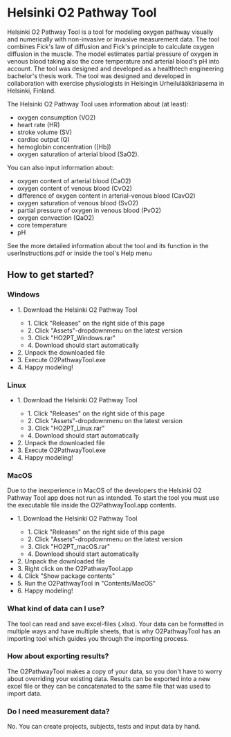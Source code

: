 # Helsinki O2 Pathway Tool

Helsinki O2 Pathway Tool is a tool for modeling oxygen pathway visually and numerically with non-invasive or invasive measurement data.
The tool combines Fick's law of diffusion and Fick's principle to calculate oxygen diffusion in the muscle. The model estimates
partial pressure of oxygen in venous blood taking also the core temperature and arterial blood's pH into account. The tool was 
designed and developed as a healthtech engineering bachelor's thesis work. The tool was designed and developed in collaboration 
with exercise physiologists in Helsingin Urheilulääkäriasema in Helsinki, Finland.

The Helsinki O2 Pathway Tool uses information about (at least): 
- oxygen consumption (VO2)
- heart rate (HR)
- stroke volume (SV)
- cardiac output (Q)
- hemoglobin concentration ([Hb])
- oxygen saturation of arterial blood (SaO2). 

You can also input information about:
- oxygen content of arterial blood (CaO2)
- oxygen content of venous blood (CvO2)
- difference of oxygen content in arterial-venous blood (CavO2)
- oxygen saturation of venous blood (SvO2)
- partial pressure of oxygen in venous blood (PvO2)
- oxygen convection (QaO2)
- core temperature
- pH

<p>See the more detailed information about the tool and its function in the userInstructions.pdf or inside the tool's Help menu</p>

<h2>How to get started?</h2>

<h3>Windows</h3>
<ul>
<li>1. Download the Helsinki O2 Pathway Tool</li>
    <ul>
        <li>1. Click "Releases" on the right side of this page</li>
        <li>2. Click "Assets"-dropdownmenu on the latest version</li>
        <li>3. Click "HO2PT_Windows.rar"</li>
        <li>4. Download should start automatically</li>
    </ul>
<li>2. Unpack the downloaded file</li>
<li>3. Execute O2PathwayTool.exe</li>
<li>4. Happy modeling!</li>
</ul>

<h3>Linux</h3>
<ul>
<li>1. Download the Helsinki O2 Pathway Tool</li>
    <ul>
        <li>1. Click "Releases" on the right side of this page</li>
        <li>2. Click "Assets"-dropdownmenu on the latest version</li>
        <li>3. Click "HO2PT_Linux.rar"</li>
        <li>4. Download should start automatically</li>
    </ul>
<li>2. Unpack the downloaded file</li>
<li>3. Execute O2PathwayTool.exe</li>
<li>4. Happy modeling!</li>
</ul>

<h3>MacOS</h3>
<p>Due to the inexperience in MacOS of the developers the Helsinki O2 Pathway Tool app does not run as intended. To start the tool you must use the executable file inside the O2PathwayTool.app contents.</p>
<ul>
<li>1. Download the Helsinki O2 Pathway Tool</li>
    <ul>
        <li>1. Click "Releases" on the right side of this page</li>
        <li>2. Click "Assets"-dropdownmenu on the latest version</li>
        <li>3. Click "HO2PT_macOS.rar"</li>
        <li>4. Download should start automatically</li>
    </ul>
<li>2. Unpack the downloaded file</li>
<li>3. Right click on the O2PathwayTool.app</li>
<li>4. Click "Show package contents"</li>
<li>5. Run the O2PathwayTool in "Contents/MacOS"</li>
<li>6. Happy modeling!</li>
</ul>

<h3>What kind of data can I use?</h3>

The tool can read and save excel-files (.xlsx). Your data can be formatted in multiple ways and have multiple sheets, 
that is why O2PathwayTool has an importing tool which guides you through the importing process. 

<h3>How about exporting results?</h3>

The O2PathwayTool makes a copy of your data, so you don't have to worry about overriding your existing data. Results can be 
exported into a new excel file or they can be concatenated to the same file that was used to import data.

<h3>Do I need measurement data?</h3>

No. You can create projects, subjects, tests and input data by hand. 
